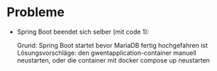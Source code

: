 # Probleme

- Spring Boot beendet sich selber (mit code 1):
  
    Grund: Spring Boot startet bevor MariaDB fertig hochgefahren ist
    Lösungsvorschläge: den gwentapplication-container manuell neustarten, oder die container mit docker compose up neustarten  